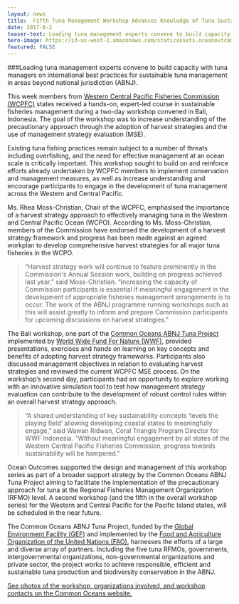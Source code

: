 ```yaml
---
layout: news
title:  Fifth Tuna Management Workshop Advances Knowledge of Tuna Sustainability in the Pacific Ocean
date: 2017-8-2
teaser-text: Leading tuna management experts convene to build capacity with tuna managers on international best practices for sustainable tuna management in areas beyond national jurisdiction (ABNJ).
hero-image: https://s3-us-west-2.amazonaws.com/staticassets.oceanoutcomes.org/news+and+analysis/hero+images/tuna-management-workshop-bali.jpg
featured: FALSE
---
```

###Leading tuna management experts convene to build capacity with tuna managers on international best practices for sustainable tuna management in areas beyond national jurisdiction (ABNJ).

This week members from <a href="https://www.wcpfc.int/" target="_blank">Western Central Pacific Fisheries Commission (WCPFC)</a> states received a hands-on, expert-led course in sustainable fisheries management during a two-day workshop convened in Bali, Indonesia. The goal of the workshop was to increase understanding of the precautionary approach through the adoption of harvest strategies and the use of management strategy evaluation (MSE).

Existing tuna fishing practices remain subject to a number of threats including overfishing, and the need for effective management at an ocean scale is critically important. This workshop sought to build on and reinforce efforts already undertaken by WCPFC members to implement conservation and management measures, as well as increase understanding and encourage participants to engage in the development of tuna management across the Western and Central Pacific. 

Ms. Rhea Moss-Christian, Chair of the WCPFC, emphasised the importance of a harvest strategy approach to effectively managing tuna in the Western and Central Pacific Ocean (WCPO). According to Ms. Moss-Christian, members of the Commission have endorsed the development of a harvest strategy framework and progress has been made against an agreed workplan to develop comprehensive harvest strategies for all major tuna fisheries in the WCPO. 

> “Harvest strategy work will continue to feature prominently in the Commission's Annual Session work, building on progress achieved last year,” said Moss-Christian. “Increasing the capacity of Commission participants is essential if meaningful engagement in the development of appropriate fisheries management arrangements is to occur. The work of the ABNJ programme running workshops such as this will assist greatly to inform and prepare Commission participants for upcoming discussions on harvest strategies.”

The Bali workshop, one part of the <a href="http://www.fao.org/in-action/commonoceans/projects/tuna-biodiversity/en/" target="_blank">Common Oceans ABNJ Tuna Project</a> implemented by <a href="http://wwf.panda.org/" target="_blank">World Wide Fund For Nature (WWF)</a>, provided presentations, exercises and hands on learning on key concepts and benefits of adopting harvest strategy frameworks. Participants also discussed management objectives in relation to evaluating harvest strategies and reviewed the current WCPFC MSE process. On the workshop’s second day, participants had an opportunity to explore working with an innovative simulation tool to test how management strategy evaluation can contribute to the development of robust control rules within an overall harvest strategy approach.

> “A shared understanding of key sustainability concepts ‘levels the playing field’ allowing developing coastal states to meaningfully engage,” said Wawan Ridwan, Coral Triangle Program Director for WWF Indonesia. “Without meaningful engagement by all states of the Western Central Pacific Fisheries Commission, progress towards sustainability will be hampered.”

Ocean Outcomes supported the design and management of this workshop series as part of a broader support strategy by the Common Oceans ABNJ Tuna Project aiming to facilitate the implementation of the precautionary approach for tuna at the Regional Fisheries Management Organization (RFMO) level. A second workshop (and the fifth in the overall workshop series) for the Western and Central Pacific for the Pacific Island states, will be scheduled in the near future. 

The Common Oceans ABNJ Tuna Project, funded by the <a href="https://www.thegef.org/" target="_blank">Global Environment Facility (GEF)</a> and implemented by the <a href="http://www.fao.org/home/en/" target="_blank">Food and Agriculture Organization of the United Nations (FAO)</a>, harnesses the efforts of a large and diverse array of partners. Including the five tuna RFMOs, governments, intergovernmental organizations, non-governmental organizations and private sector, the project works to achieve responsible, efficient and sustainable tuna production and biodiversity conservation in the ABNJ. 

<a href="http://www.fao.org/in-action/commonoceans/news/en/" target="_blank">See photos of the workshop, organizations involved, and workshop contacts on the Common Oceans website.</a>
